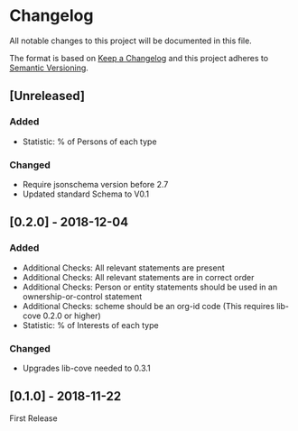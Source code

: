 # Changelog

All notable changes to this project will be documented in this file.

The format is based on [Keep a Changelog](http://keepachangelog.com/en/1.0.0/)
and this project adheres to [Semantic Versioning](http://semver.org/spec/v2.0.0.html).

## [Unreleased]

### Added

- Statistic: % of Persons of each type

### Changed

- Require jsonschema version before 2.7
- Updated standard Schema to V0.1

## [0.2.0] - 2018-12-04

### Added

- Additional Checks: All relevant statements are present
- Additional Checks: All relevant statements are in correct order
- Additional Checks: Person or entity statements should be used in an ownership-or-control statement
- Additional Checks: scheme should be an org-id code (This requires lib-cove 0.2.0 or higher)
- Statistic: % of Interests of each type

### Changed

- Upgrades lib-cove needed to 0.3.1

## [0.1.0] - 2018-11-22

First Release